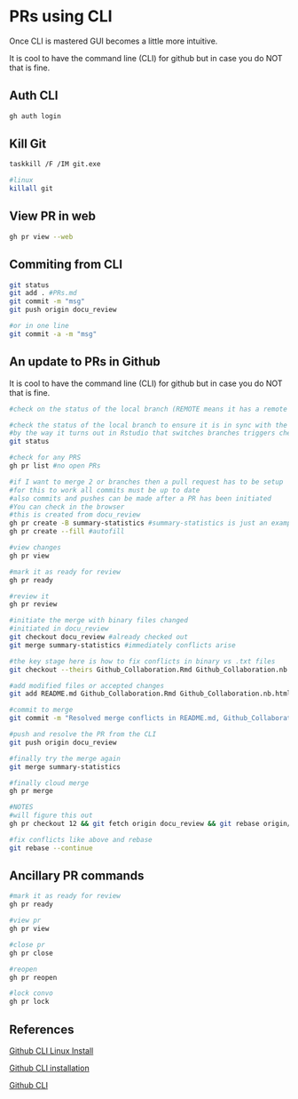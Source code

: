 # PRs using CLI

Once CLI is mastered GUI becomes a little more intuitive.

It is cool to have the command line (CLI) for github but in case you do NOT that is fine.

## Auth CLI

```bash
gh auth login
```

## Kill Git

```bash
taskkill /F /IM git.exe

#linux
killall git
```

## View PR in web

```bash
gh pr view --web
```

## Commiting from CLI

```bash
git status
git add . #PRs.md
git commit -m "msg"
git push origin docu_review

#or in one line
git commit -a -m "msg"
```

## An update to PRs in Github

It is cool to have the command line (CLI) for github but in case you do NOT that is fine.

```bash
#check on the status of the local branch (REMOTE means it has a remote branch and we know this because of the name changes)

#check the status of the local branch to ensure it is in sync with the remote branch
#by the way it turns out in Rstudio that switches branches triggers checkout in the CLI
git status

#check for any PRS
gh pr list #no open PRs

#if I want to merge 2 or branches then a pull request has to be setup
#for this to work all commits must be up to date
#also commits and pushes can be made after a PR has been initiated
#You can check in the browser 
#this is created from docu_review
gh pr create -B summary-statistics #summary-statistics is just an example
gh pr create --fill #autofill

#view changes
gh pr view

#mark it as ready for review
gh pr ready

#review it
gh pr review

#initiate the merge with binary files changed
#initiated in docu_review
git checkout docu_review #already checked out
git merge summary-statistics #immediately conflicts arise 

#the key stage here is how to fix conflicts in binary vs .txt files
git checkout --theirs Github_Collaboration.Rmd Github_Collaboration.nb.html Github_Collaboration.pdf

#add modified files or accepted changes
git add README.md Github_Collaboration.Rmd Github_Collaboration.nb.html Github_Collaboration.pdf

#commit to merge
git commit -m "Resolved merge conflicts in README.md, Github_Collaboration.pdf, Github_Collaboration.nb.html, and Github_Collaboration.Rmd"

#push and resolve the PR from the CLI
git push origin docu_review

#finally try the merge again
git merge summary-statistics

#finally cloud merge
gh pr merge

#NOTES
#will figure this out
gh pr checkout 12 && git fetch origin docu_review && git rebase origin/docu_review

#fix conflicts like above and rebase
git rebase --continue
```

## Ancillary PR commands

```bash
#mark it as ready for review
gh pr ready

#view pr
gh pr view

#close pr
gh pr close

#reopen
gh pr reopen

#lock convo
gh pr lock
```

## References

[Github CLI Linux Install](https://github.com/cli/cli/blob/trunk/docs/install_linux.md)

[Github CLI installation](https://github.com/cli/cli#installation)

[Github CLI](https://cli.github.com/)

